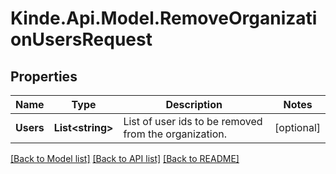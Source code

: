 # Kinde.Api.Model.RemoveOrganizationUsersRequest

## Properties

Name | Type | Description | Notes
------------ | ------------- | ------------- | -------------
**Users** | **List&lt;string&gt;** | List of user ids to be removed from the organization. | [optional] 

[[Back to Model list]](../README.md#documentation-for-models) [[Back to API list]](../README.md#documentation-for-api-endpoints) [[Back to README]](../README.md)

